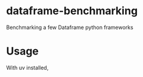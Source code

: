 # dataframe-benchmarking
Benchmarking a few Dataframe python frameworks

# Usage 

With uv installed, 